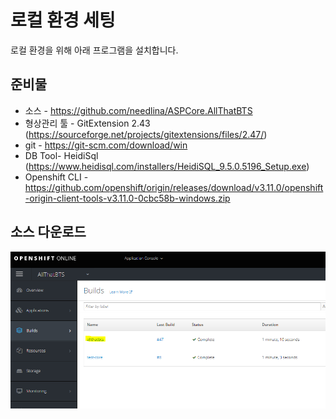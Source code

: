 # 로컬 환경 세팅
로컬 환경을 위해 아래 프로그램을 설치합니다.

## 준비물
* 소스 - https://github.com/needlina/ASPCore.AllThatBTS
* 형상관리 툴 - GitExtension 2.43 (https://sourceforge.net/projects/gitextensions/files/2.47/)
* git - https://git-scm.com/download/win
* DB Tool- HeidiSql (https://www.heidisql.com/installers/HeidiSQL_9.5.0.5196_Setup.exe)
* Openshift CLI - https://github.com/openshift/origin/releases/download/v3.11.0/openshift-origin-client-tools-v3.11.0-0cbc58b-windows.zip

## 소스 다운로드
![Alt](https://github.com/needlina/Textbook/blob/master/Images/editbuildbranch-1.PNG)
